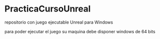 # PracticaCursoUnreal
repositorio con juego ejecutable Unreal para Windows

para poder ejecutar el juego su maquina debe disponer windows de 64 bits
